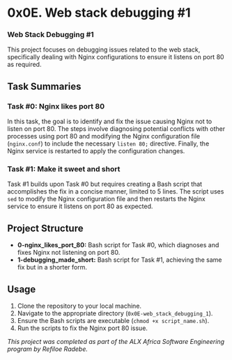 # 0x0E. Web stack debugging #1
### Web Stack Debugging #1

This project focuses on debugging issues related to the web stack, specifically dealing with Nginx configurations to ensure it listens on port 80 as required.

## Task Summaries

### Task #0: Nginx likes port 80

In this task, the goal is to identify and fix the issue causing Nginx not to listen on port 80. The steps involve diagnosing potential conflicts with other processes using port 80 and modifying the Nginx configuration file (`nginx.conf`) to include the necessary `listen 80;` directive. Finally, the Nginx service is restarted to apply the configuration changes.

### Task #1: Make it sweet and short

Task #1 builds upon Task #0 but requires creating a Bash script that accomplishes the fix in a concise manner, limited to 5 lines. The script uses `sed` to modify the Nginx configuration file and then restarts the Nginx service to ensure it listens on port 80 as expected.

## Project Structure

- **0-nginx_likes_port_80:** Bash script for Task #0, which diagnoses and fixes Nginx not listening on port 80.
- **1-debugging_made_short:** Bash script for Task #1, achieving the same fix but in a shorter form.

## Usage

1. Clone the repository to your local machine.
2. Navigate to the appropriate directory (`0x0E-web_stack_debugging_1`).
3. Ensure the Bash scripts are executable (`chmod +x script_name.sh`).
4. Run the scripts to fix the Nginx port 80 issue.

_This project was completed as part of the ALX Africa Software Engineering program by Refiloe Radebe._
